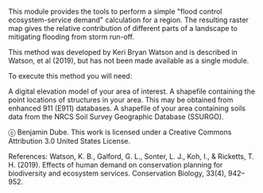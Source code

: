 This module provides the tools to perform a simple "flood control ecosystem-service demand" calculation for a region. 
The resulting raster map gives the relative contribution of different parts of a landscape to mitigating flooding from storm run-off. 



This method was developed by Keri Bryan Watson and is described in Watson, et al (2019), but has not been made available as a single module.


To execute this method you will need:

A digital elevation model of your area of interest.
A shapefile containing the point locations of structures in your area. This may be obtained from enhanced 911 (E911) databases.
A shapefile of your area containing soils data from the NRCS Soil Survey Geographic Database (SSURGO).










ⓒ Benjamin Dube.
This work is licensed under a Creative Commons Attribution 3.0 United States License.






References:
Watson, K. B., Galford, G. L., Sonter, L. J., Koh, I., & Ricketts, T. H. (2019). Effects of human demand on conservation planning for biodiversity and ecosystem services. Conservation Biology, 33(4), 942–952.
